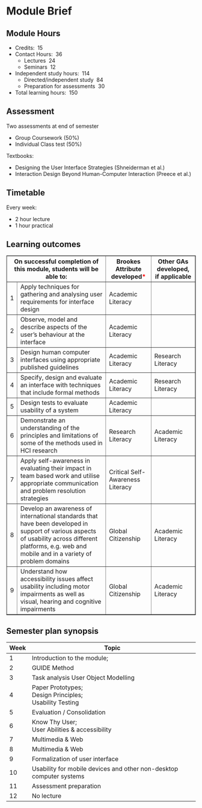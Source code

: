 # Module Brief

## Module Hours

- Credits:  15
- Contact Hours:  36
  - Lectures  24
  - Seminars  12
- Independent study hours:  114
  - Directed/independent study  84
  - Preparation for assessments  30
- Total learning hours:  150

## Assessment

Two assessments at end of semester  

- Group Coursework (50%)  
- Individual Class test (50%)

Textbooks:

- Designing the User Interface Strategies (Shneiderman et al.)
- Interaction Design Beyond Human-Computer Interaction (Preece et al.)

## Timetable

Every week:  

- 2 hour lecture
- 1 hour practical

## Learning outcomes

<table border="1" cellspacing="0" cellpadding="5">
  <thead>
    <tr>
      <th colspan="2">On successful completion of this module, students will be able to:</th>
      <th>Brookes Attribute developed<span style="color: red">*</span></th>
      <th>Other GAs developed, if applicable</th>
    </tr>
  </thead>
  <tbody>
    <tr>
      <td>1</td>
      <td>Apply techniques for gathering and analysing user requirements for interface design</td>
      <td>Academic Literacy</td>
      <td></td>
    </tr>
    <tr>
      <td>2</td>
      <td>Observe, model and describe aspects of the user’s behaviour at the interface</td>
      <td>Academic Literacy</td>
      <td></td>
    </tr>
    <tr>
      <td>3</td>
      <td>Design human computer interfaces using appropriate published guidelines</td>
      <td>Academic Literacy</td>
      <td>Research Literacy</td>
    </tr>
    <tr>
      <td>4</td>
      <td>Specify, design and evaluate an interface with techniques that include formal methods</td>
      <td>Academic Literacy</td>
      <td>Research Literacy</td>
    </tr>
    <tr>
      <td>5</td>
      <td>Design tests to evaluate usability of a system</td>
      <td>Academic Literacy</td>
      <td></td>
    </tr>
    <tr>
      <td>6</td>
      <td>Demonstrate an understanding of the principles and limitations of some of the methods used in HCI research</td>
      <td>Research Literacy</td>
      <td>Academic Literacy</td>
    </tr>
    <tr>
      <td>7</td>
      <td>Apply self-awareness in evaluating their impact in team based work and utilise appropriate communication and problem resolution strategies</td>
      <td>Critical Self-Awareness Literacy</td>
      <td></td>
    </tr>
    <tr>
      <td>8</td>
      <td>Develop an awareness of international standards that have been developed in support of various aspects of usability across different platforms, e.g. web and mobile and in a variety of problem domains</td>
      <td>Global Citizenship</td>
      <td>Academic Literacy</td>
    </tr>
    <tr>
      <td>9</td>
      <td>Understand how accessibility issues affect usability including motor impairments as well as visual, hearing and cognitive impairments</td>
      <td>Global Citizenship</td>
      <td>Academic Literacy</td>
    </tr>
  </tbody>
</table>

## Semester plan synopsis

| Week | Topic                                                               |
| ---- | ------------------------------------------------------------------- |
| 1    | Introduction to the module;                                         |
| 2    | GUIDE Method                                                        |
| 3    | Task analysis User Object Modelling                                 |
| 4    | Paper Prototypes;<br>Design Principles;<br>Usability Testing        |
| 5    | Evaluation / Consolidation                                          |
| 6    | Know Thy User;<br>User Abilities & accessibility                    |
| 7    | Multimedia & Web                                                    |
| 8    | Multimedia & Web                                                    |
| 9    | Formalization of user interface                                     |
| 10   | Usability for mobile devices and other non-desktop computer systems |
| 11   | Assessment preparation                                              |
| 12   | No lecture                                                          |
